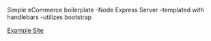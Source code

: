 Simple eCommerce boilerplate
	-Node Express Server
	-templated with handlebars
	-utilizes bootstrap
	
 [Example Site](https://customshoes.herokuapp.com/)